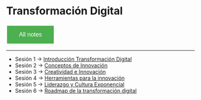 # Transformación Digital

<style>
  .back-button {
    background-color: #4CAF50; /* Green */
    border: none;
    color: white;
    padding: 15px 32px;
    text-align: center;
    text-decoration: none;
    display: inline-block;
    font-size: 16px;
    margin: 4px 2px;
    cursor: pointer;
  }
</style>

<button class="back-button" onclick="window.location.href='https://matiaspakua.github.io/tech.notes.io'">All notes</button>

---


- Sesión 1 -> [ Introducción Transformación Digital](sesion_1.md)
- Sesión 2 -> [Conceptos de Innovación](sesion_2.md)
- Sesión 3 -> [Creatividad e Innovación](sesion_3.md)
- Sesión 4 -> [Herramientas para la innovación](sesion_4.md)
- Sesión 5 -> [Liderazgo y Cultura Exponencial](sesion_5.md)
- Sesión 6 -> [Roadmap de la transformación digital](sesion_6.md)